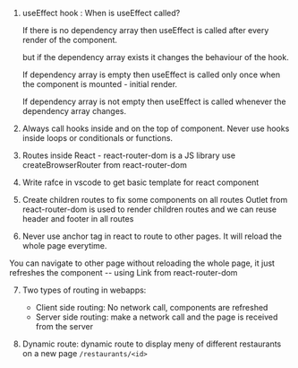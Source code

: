 1. useEffect hook :
   When is useEffect called?

   If there is no dependency array then useEffect is called after every render of the component.

   but if the dependency array exists it changes the behaviour of the hook.

   If dependency array is empty then useEffect is called only once when the component is mounted - initial render.

   If dependency array is not empty then useEffect is called whenever the dependency array changes.

2. Always call hooks inside and on the top of component. Never use hooks inside loops or conditionals or functions.

3. Routes inside React - react-router-dom is a JS library
   use createBrowserRouter from react-router-dom

4. Write rafce in vscode to get basic template for react component

5. Create children routes to fix some components on all routes
   Outlet from react-router-dom is used to render children routes and we can reuse header and footer in all routes

6. Never use anchor tag in react to route to other pages. It will reload the whole page everytime.

You can navigate to other page without reloading the whole page, it just refreshes the component -- using Link from react-router-dom

7. Two types of routing in webapps:

   - Client side routing: No network call, components are refreshed
   - Server side routing: make a network call and the page is received from the server

8. Dynamic route:
   dynamic route to display meny of different restaurants on a new page
   `/restaurants/<id>`
